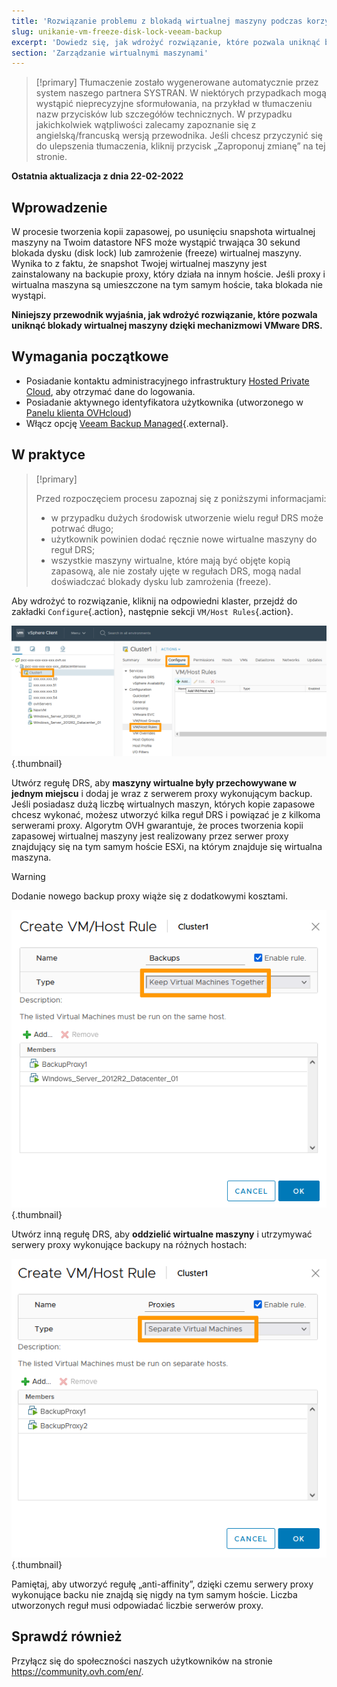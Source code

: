 ```yaml
---
title: 'Rozwiązanie problemu z blokadą wirtualnej maszyny podczas korzystania z Veeam Backup Managed'
slug: unikanie-vm-freeze-disk-lock-veeam-backup
excerpt: 'Dowiedz się, jak wdrożyć rozwiązanie, które pozwala uniknąć blokady wirtualnej maszyny za pomocą mechanizmu VMware DRS'
section: 'Zarządzanie wirtualnymi maszynami'
---
```


> [!primary]
> Tłumaczenie zostało wygenerowane automatycznie przez system naszego partnera SYSTRAN. W niektórych przypadkach mogą wystąpić nieprecyzyjne sformułowania, na przykład w tłumaczeniu nazw przycisków lub szczegółów technicznych. W przypadku jakichkolwiek wątpliwości zalecamy zapoznanie się z angielską/francuską wersją przewodnika. Jeśli chcesz przyczynić się do ulepszenia tłumaczenia, kliknij przycisk „Zaproponuj zmianę” na tej stronie.
>

**Ostatnia aktualizacja z dnia 22-02-2022**

## Wprowadzenie

W procesie tworzenia kopii zapasowej, po usunięciu snapshota wirtualnej maszyny na Twoim datastore NFS może wystąpić trwająca 30 sekund blokada dysku (disk lock) lub zamrożenie (freeze) wirtualnej maszyny.
Wynika to z faktu, że snapshot Twojej wirtualnej maszyny jest zainstalowany na backupie proxy, który działa na innym hoście. Jeśli proxy i wirtualna maszyna są umieszczone na tym samym hoście, taka blokada nie wystąpi.

**Niniejszy przewodnik wyjaśnia, jak wdrożyć rozwiązanie, które pozwala uniknąć blokady wirtualnej maszyny dzięki mechanizmowi VMware DRS.**

## Wymagania początkowe

- Posiadanie kontaktu administracyjnego infrastruktury [Hosted Private Cloud](https://www.ovhcloud.com/pl/enterprise/products/hosted-private-cloud/), aby otrzymać dane do logowania.
- Posiadanie aktywnego identyfikatora użytkownika (utworzonego w [Panelu klienta OVHcloud](https://www.ovh.com/auth/?action=gotomanager&from=https://www.ovh.pl/&ovhSubsidiary=pl))
- Włącz opcję [Veeam Backup Managed](https://www.ovhcloud.com/pl/enterprise/products/hosted-private-cloud/veeam-backup-managed/){.external}.

## W praktyce

> [!primary]
>
> Przed rozpoczęciem procesu zapoznaj się z poniższymi informacjami:
>
> - w przypadku dużych środowisk utworzenie wielu reguł DRS może potrwać długo;
> - użytkownik powinien dodać ręcznie nowe wirtualne maszyny do reguł DRS;
> - wszystkie maszyny wirtualne, które mają być objęte kopią zapasową, ale nie zostały ujęte w regułach DRS, mogą nadal doświadczać blokady dysku lub zamrożenia (freeze).
>

Aby wdrożyć to rozwiązanie, kliknij na odpowiedni klaster, przejdź do zakładki `Configure`{.action}, następnie sekcji `VM/Host Rules`{.action}.

![vSphere](images/en01add.png){.thumbnail}

Utwórz regułę DRS, aby **maszyny wirtualne były przechowywane w jednym miejscu** i dodaj je wraz z serwerem proxy wykonującym backup. Jeśli posiadasz dużą liczbę wirtualnych maszyn, których kopie zapasowe chcesz wykonać, możesz utworzyć kilka reguł DRS i powiązać je z kilkoma serwerami proxy. Algorytm OVH gwarantuje, że proces tworzenia kopii zapasowej wirtualnej maszyny jest realizowany przez serwer proxy znajdujący się na tym samym hoście ESXi, na którym znajduje się wirtualna maszyna.

> [!warning]
>
> Dodanie nowego backup proxy wiąże się z dodatkowymi kosztami.
>

![proxy](images/en02proxy.png){.thumbnail}

Utwórz inną regułę DRS, aby **oddzielić wirtualne maszyny** i utrzymywać serwery proxy wykonujące backupy na różnych hostach:

![proxy](images/en03proxy2.png){.thumbnail}

Pamiętaj, aby utworzyć regułę „anti-affinity”, dzięki czemu serwery proxy wykonujące backu nie znajdą się nigdy na tym samym hoście. Liczba utworzonych reguł musi odpowiadać liczbie serwerów proxy.

## Sprawdź również

Przyłącz się do społeczności naszych użytkowników na stronie <https://community.ovh.com/en/>.
